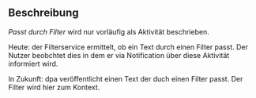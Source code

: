 ## Beschreibung
*Passt durch Filter* wird nur vorläufig als Aktivität beschrieben. 

Heute: der Filterservice ermittelt, ob ein Text durch einen Filter passt. Der Nutzer beobchtet dies in dem er via Notification über diese Aktivität informiert wird.

In Zukunft:
dpa veröffentlicht einen Text der duch einen Filter passt. Der Filter wird hier zum Kontext. 
